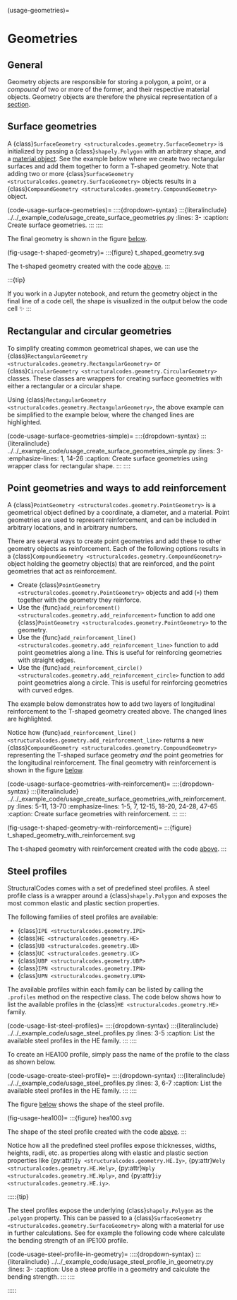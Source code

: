 (usage-geometries)=
# Geometries

## General

Geometry objects are responsible for storing a polygon, a point, or a _compound_ of two or more of the former, and their respective material objects. Geometry objects are therefore the physical representation of a [section](#usage-sections).

## Surface geometries

A {class}`SurfaceGeometry <structuralcodes.geometry.SurfaceGeometry>` is initialized by passing a {class}`shapely.Polygon` with an arbitrary shape, and a [material object](#api-materials). See the example below where we create two rectangular surfaces and add them together to form a T-shaped geometry. Note that adding two or more {class}`SurfaceGeometry <structuralcodes.geometry.SurfaceGeometry>` objects results in a {class}`CompoundGeometry <structuralcodes.geometry.CompoundGeometry>` object.

(code-usage-surface-geometries)=
::::{dropdown-syntax}
:::{literalinclude} ../../_example_code/usage_create_surface_geometries.py
:lines: 3-
:caption: Create surface geometries.
:::
::::

The final geometry is shown in the figure [below](#fig-usage-t-shaped-geometry).

(fig-usage-t-shaped-geometry)=
:::{figure} t_shaped_geometry.svg

The t-shaped geometry created with the code [above](#code-usage-surface-geometries).
:::

:::{tip}

If you work in a Jupyter notebook, and return the geometry object in the final line of a code cell, the shape is visualized in the output below the code cell ✨
:::

## Rectangular and circular geometries

To simplify creating common geometrical shapes, we can use the {class}`RectangularGeometry <structuralcodes.geometry.RectangularGeometry>` or {class}`CircularGeometry <structuralcodes.geometry.CircularGeometry>` classes. These classes are wrappers for creating surface geometries with either a rectangular or a circular shape.

Using {class}`RectangularGeometry <structuralcodes.geometry.RectangularGeometry>`, the above example can be simplified to the example below, where the changed lines are highlighted.

(code-usage-surface-geometries-simple)=
::::{dropdown-syntax}
:::{literalinclude} ../../_example_code/usage_create_surface_geometries_simple.py
:lines: 3-
:emphasize-lines: 1, 14-26
:caption: Create surface geometries using wrapper class for rectangular shape.
:::
::::

## Point geometries and ways to add reinforcement

A {class}`PointGeometry <structuralcodes.geometry.PointGeometry>` is a geometrical object defined by a coordinate, a diameter, and a material. Point geometries are used to represent reinforcement, and can be included in arbitrary locations, and in arbitrary numbers.

There are several ways to create point geometries and add these to other geometry objects as reinforcement. Each of the following options results in a {class}`CompoundGeometry <structuralcodes.geometry.CompoundGeometry>` object holding the geometry object(s) that are reinforced, and the point geometries that act as reinforcement.

- Create {class}`PointGeometry <structuralcodes.geometry.PointGeometry>` objects and add (`+`) them together with the geometry they reinforce.
- Use the {func}`add_reinforcement() <structuralcodes.geometry.add_reinforcement>` function to add one {class}`PointGeometry <structuralcodes.geometry.PointGeometry>` to the geometry.
- Use the {func}`add_reinforcement_line() <structuralcodes.geometry.add_reinforcement_line>` function to add point geometries along a line. This is useful for reinforcing geometries with straight edges.
- Use the {func}`add_reinforcement_circle() <structuralcodes.geometry.add_reinforcement_circle>` function to add point geometries along a circle. This is useful for reinforcing geometries with curved edges.

The example below demonstrates how to add two layers of longitudinal reinforcement to the T-shaped geometry created above. The changed lines are highlighted.

Notice how {func}`add_reinforcement_line() <structuralcodes.geometry.add_reinforcement_line>` returns a new {class}`CompoundGeometry <structuralcodes.geometry.CompoundGeometry>` representing the T-shaped surface geometry _and_ the point geometries for the longitudinal reinforcement. The final geometry with reinforcement is shown in the figure [below](#fig-usage-t-shaped-geometry-with-reinforcement).

(code-usage-surface-geometries-with-reinforcement)=
::::{dropdown-syntax}
:::{literalinclude} ../../_example_code/usage_create_surface_geometries_with_reinforcement.py
:lines: 5-11, 13-70
:emphasize-lines: 1-5, 7, 12-15, 18-20, 24-28, 47-65
:caption: Create surface geometries with reinforcement.
:::
::::

(fig-usage-t-shaped-geometry-with-reinforcement)=
:::{figure} t_shaped_geometry_with_reinforcement.svg

The t-shaped geometry with reinforcement created with the code [above](#code-usage-surface-geometries-with-reinforcement).
:::

## Steel profiles

StructuralCodes comes with a set of predefined steel profiles. A steel profile class is a wrapper around a {class}`shapely.Polygon` and exposes the most common elastic and plastic section properties.

The following families of steel profiles are available:

- {class}`IPE <structuralcodes.geometry.IPE>`
- {class}`HE <structuralcodes.geometry.HE>`
- {class}`UB <structuralcodes.geometry.UB>`
- {class}`UC <structuralcodes.geometry.UC>`
- {class}`UBP <structuralcodes.geometry.UBP>`
- {class}`IPN <structuralcodes.geometry.IPN>`
- {class}`UPN <structuralcodes.geometry.UPN>`

The available profiles within each family can be listed by calling the `.profiles` method on the respective class. The code below shows how to list the available profiles in the {class}`HE <structuralcodes.geometry.HE>` family.

(code-usage-list-steel-profiles)=
::::{dropdown-syntax}
:::{literalinclude} ../../_example_code/usage_steel_profiles.py
   :lines: 3-5
   :caption: List the available steel profiles in the HE family.
:::
::::

To create an HEA100 profile, simply pass the name of the profile to the class as shown below.

(code-usage-create-steel-profile)=
::::{dropdown-syntax}
:::{literalinclude} ../../_example_code/usage_steel_profiles.py
   :lines: 3, 6-7
   :caption: List the available steel profiles in the HE family.
:::
::::

The figure [below](#fig-usage-hea100) shows the shape of the steel profile.

(fig-usage-hea100)=
:::{figure} hea100.svg

The shape of the steel profile created with the code [above](#code-usage-create-steel-profile).
:::

Notice how all the predefined steel profiles expose thicknesses, widths, heights, radii, etc. as properties along with elastic and plastic section properties like {py:attr}`Iy <structuralcodes.geometry.HE.Iy>`, {py:attr}`Wely <structuralcodes.geometry.HE.Wely>`, {py:attr}`Wply <structuralcodes.geometry.HE.Wply>`, and {py:attr}`iy <structuralcodes.geometry.HE.iy>`.

:::::{tip}

The steel profiles expose the underlying {class}`shapely.Polygon` as the `.polygon` property. This can be passed to a {class}`SurfaceGeometry <structuralcodes.geometry.SurfaceGeometry>` along with a material for use in further calculations. See for example the following code where calculate the bending strength of an IPE100 profile.

(code-usage-steel-profile-in-geometry)=
::::{dropdown-syntax}
:::{literalinclude} ../../_example_code/usage_steel_profile_in_geometry.py
   :lines: 3-
   :caption: Use a steeø profile in a geometry and calculate the bending strength.
:::
::::

:::::
